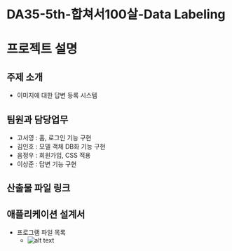 # DA35-5th-합쳐서100살-Data Labeling

# 프로젝트 설명
## 주제 소개
- 이미지에 대한 답변 등록 시스템

## 팀원과 담당업무
- 고서영 : 홈, 로그인 기능 구현
- 김인호 : 모델 객체 DB화 기능 구현
- 음정우 : 회원가입, CSS 적용
- 이상준 : 답변 기능 구현

## 산출물 파일 링크

## 애플리케이션 설계서
- 프로그램 파일 목록
  - ![alt text](<스크린샷 2024-07-08 121919.png>)

